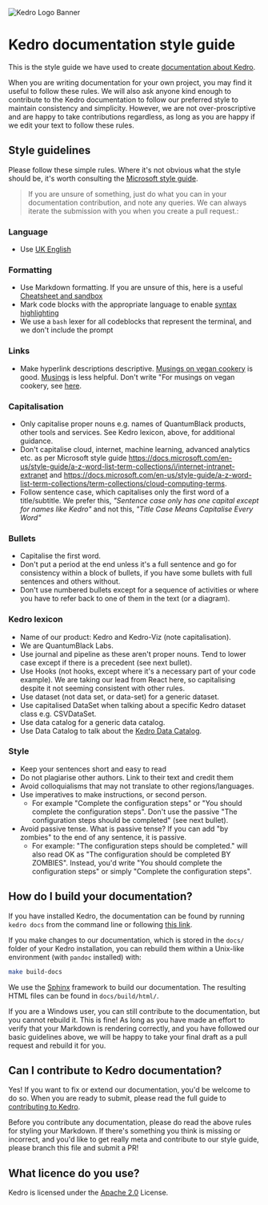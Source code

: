 ![Kedro Logo Banner](https://github.com/quantumblacklabs/kedro/blob/develop/img/kedro_banner.png)

# Kedro documentation style guide

This is the style guide we have used to create [documentation about Kedro](https://kedro.readthedocs.io/en/stable/).

When you are writing documentation for your own project, you may find it useful to follow these rules. We will also ask anyone kind enough to contribute to the Kedro documentation to follow our preferred style to maintain consistency and simplicity. However, we are not over-proscriptive and are happy to take contributions regardless, as long as you are happy if we edit your text to follow these rules.

## Style guidelines

Please follow these simple rules. Where it's not obvious what the style should be, it's worth consulting the [Microsoft style guide](https://docs.microsoft.com/en-gb/style-guide/welcome/).

>If you are unsure of something, just do what you can in your documentation
>contribution, and note any queries. We can always iterate the submission
>with you when you create a pull request.:

### Language
* Use [UK English](https://www.britishcouncilfoundation.id/en/english/articles/british-and-american-english)

### Formatting
* Use Markdown formatting. If you are unsure of this, here is a useful [Cheatsheet and sandbox](https://daringfireball.net/projects/markdown/dingus)
* Mark code blocks with the appropriate language to enable [syntax highlighting](https://support.codebasehq.com/articles/tips-tricks/syntax-highlighting-in-markdown)
* We use a `bash` lexer for all codeblocks that represent the terminal, and we don't include the prompt

### Links
* Make hyperlink descriptions descriptive. [Musings on vegan cookery](LINK) is good. [Musings](LINK) is less helpful. Don't write "For musings on vegan cookery, see [here](LINK).

### Capitalisation
* Only capitalise proper nouns e.g. names of QuantumBlack products, other tools and services. See Kedro lexicon, above, for additional guidance.
* Don't capitalise cloud, internet, machine learning, advanced analytics etc. as per Microsoft style guide https://docs.microsoft.com/en-us/style-guide/a-z-word-list-term-collections/i/internet-intranet-extranet and https://docs.microsoft.com/en-us/style-guide/a-z-word-list-term-collections/term-collections/cloud-computing-terms.
* Follow sentence case, which capitalises only the first word of a title/subtitle. We prefer this, _"Sentence case only has one capital except for names like Kedro"_ and not this, _"Title Case Means Capitalise Every Word"_

### Bullets
* Capitalise the first word.
* Don't put a period at the end unless it's a full sentence and go for consistency within a block of bullets, if you have some bullets with full sentences and others without.
* Don't use numbered bullets except for a sequence of activities or where you have to refer back to one of them in the text (or a diagram).

### Kedro lexicon

* Name of our product: Kedro and Kedro-Viz (note capitalisation).
* We are QuantumBlack Labs.
* Use journal and pipeline as these aren't proper nouns. Tend to lower case except if there is a precedent (see next bullet).
* Use Hooks (not hooks, except where it's a necessary part of your code example). We are taking our lead from React here, so capitalising despite it not seeming consistent with other rules.
* Use dataset (not data set, or data-set) for a generic dataset.
 * Use capitalised DataSet when talking about a specific Kedro dataset class e.g. CSVDataSet.
* Use data catalog for a generic data catalog.
 * Use Data Catalog to talk about the [Kedro Data Catalog](https://github.com/quantumblacklabs/private-kedro/blob/develop/docs/source/04_user_guide/04_data_catalog.md).

### Style
* Keep your sentences short and easy to read
* Do not plagiarise other authors. Link to their text and credit them
* Avoid colloquialisms that may not translate to other regions/languages.
* Use imperatives to make instructions, or second person.
  * For example "Complete the configuration steps" or "You should complete the configuration steps". Don't use the passive "The configuration steps should be completed" (see next bullet).
* Avoid passive tense. What is passive tense? If you can add "by zombies" to the end of any sentence, it is passive.
  * For example: "The configuration steps should be completed." will also read OK as "The configuration should be completed BY ZOMBIES". Instead, you'd write "You should complete the configuration steps" or simply "Complete the configuration steps".


## How do I build your documentation?

If you have installed Kedro, the documentation can be found by running `kedro docs` from the command line or following [this link](https://kedro.readthedocs.io/en/stable/).

If you make changes to our documentation, which is stored in the `docs/` folder of your Kedro installation, you can rebuild them within a Unix-like environment (with `pandoc` installed) with:

```bash
make build-docs
```

We use the [Sphinx](https://www.sphinx-doc.org) framework to build our documentation. The resulting HTML files can be found in `docs/build/html/`.

If you are a Windows user, you can still contribute to the documentation, but you cannot rebuild it. This is fine! As long as you have made an effort to verify that your Markdown is rendering correctly, and you have followed our basic guidelines above, we will be happy to take your final draft as a pull request and rebuild it for you.

## Can I contribute to Kedro documentation?

Yes! If you want to fix or extend our documentation, you'd be welcome to do so. When you are ready to submit, please read the full guide to [contributing to Kedro](../CONTRIBUTING.md).

Before you contribute any documentation, please do read the above rules for styling your Markdown. If there's something you think is missing or incorrect, and you'd like to get really meta and contribute to our style guide, please branch this file and submit a PR!

## What licence do you use?

Kedro is licensed under the [Apache 2.0](../LICENSE.md) License.
